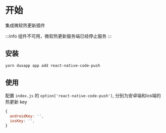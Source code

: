 # 开始
集成微软热更新插件

:::info
组件不可用，微软热更新服务端已经停止服务
:::

## 安装

```bash
yarn duxapp app add react-native-code-push
```

## 使用

配置 `index.js` 的 `option['react-native-code-push']`, 分别为安卓端和ios端的热更新 key

```jsx
{
  androidKey: '',
  iosKey: '',
}
```
